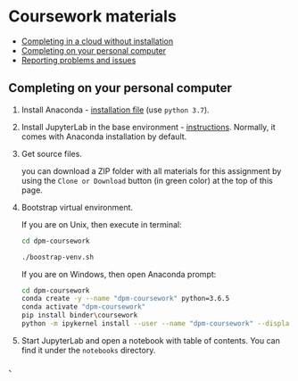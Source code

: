 # Coursework materials

<!--ts-->
   
* [Completing in a cloud without installation](#completing-in-a-cloud-without-installation)
* [Completing on your personal computer](#completing-on-your-personal-computer)
* [Reporting problems and issues](#reporting-problems-and-issues)

<!-- Added by: Ilya Kisil, at: 2019-02-19T18:19+00:00 -->

<!--te-->

## Completing on your personal computer
 
1.  Install Anaconda - [installation file](https://www.anaconda.com/download/) (use `python 3.7`).

2.  Install JupyterLab in the base environment - [instructions](https://github.com/jupyterlab/jupyterlab#installation). Normally, it comes with Anaconda installation by default.

3.  Get source files.

    you can download a ZIP folder with all materials for this assignment by using the `Clone or Download` button (in green color) at the top of this page. 
    
4.  Bootstrap virtual environment. 
    
    If you are on Unix, then execute in terminal:
    ```bash
    cd dpm-coursework

    ./boostrap-venv.sh
    ```
    
    If you are on Windows, then open Anaconda prompt:
    ```bash
    cd dpm-coursework
    conda create -y --name "dpm-coursework" python=3.6.5
    conda activate "dpm-coursework"
    pip install binder\coursework
    python -m ipykernel install --user --name "dpm-coursework" --display-name "dpm-coursework"    
    ```
    
5.  Start JupyterLab and open a notebook with table of contents. You can find it under the `notebooks` directory. 

、
